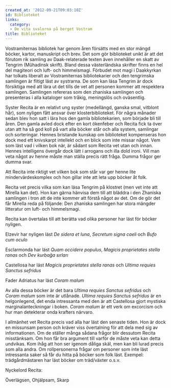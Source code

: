 ```yaml
---
created_at: '2012-09-21T09:03:10Z'
id: Biblioteket
links:
  category:
  - De vita svalorna på berget Vostram
title: Biblioteket
---
```


Vostramiternas bibliotek har genom åren försätts med en stor mängd böcker, kartor, manuskript och
brev. Det som gör biblioteket unikt är att det förutom rik samling av Daak-relaterade texten även
innehåller en skatt av Tengrim (Mûhadinsk skrift). Bland dessa västerländska skrifter finns en hel
del magiteori och luft- och himmelsmagi. Förbudet mot magi i Daakkyrkan har tolkats liberalt av
Vostramiternas bibliotekarier och den tengrimska samlingen är flitigt läst av systrarna. De som kan
läsa Tengrim är dock försiktiga med att lära ut det tills de vet att personen kommer att respektera
samlingen. Samlingen refereras som den zhaniska samlingen och presenteras i alla kataloger som
tråkig, meningslös och oväsentlig.

Syster Recita är en relativt ung syster (medellängd, ganska smal, vitblont hår), som nyligen fått
ansvar över klosterbiblioteket. För några månader sedan blev hon satt i lära hos den gamla
bibliotekarien, som började bli till åren. Den gamla avled dock efter en kort ökenfeber och Recita
fick ta över utan att ha så god koll på vart alla böcker står och alla system, samlingar och
sorteringar. Hennes bristande kunskap om biblioteket kompenseras hon dock med ett knivskarpt
intellekt och en blick som inte missar något. Vem som läst vad i vilken bok när, är sådant som
Recita vet utan och innan. Hennes intelligens övergår dock lätt i arrogans och illa dold ironi. Vill
man veta något av henne måste man ställa precis rätt fråga. Dumma frågor ger dumma svar.

Att Recita inte riktigt vet vilken bok som står var ger henne lite mindervärdeskomplex och hon
gillar inte att leta upp böcker åt folk.

Recita vet precis vilka som kan läsa Tengrim på klostret (men vet inte att Mirella kan det). Hon kan
gärna hänvisa dem till att bläddra i den Zhaniska samlingen i tron att de inte kommer att förstå
något av det. Om de gör det får Mirella reda på följande: Den zhaniska samlingen har stora mängder
litteratur om luft- och himmelsmagi.

Recita kan övertalas till att berätta vad olika personer har läst för böcker nyligen.

Elzevir har nyligen läst *De sidera et luna*, *Secretum signa caeli* och *Bufo cum oculo*

Esclarmonda har läst *Quam occidere populus*, *Magicis proprietates stella ranas* och *Dev kurbağa
sırları*

Castellosa har läst *Magicis proprietates stella ranas* och *Ultima requies Sanctus sefridus*

Fader Adriatus har läst *Coram malum*

Av alla dessa böcker är det bara *Ultima requies Sanctus sefridus* och *Coram malum* som inte är
utlånade. *Ultima requies Sanctus sefridus* är en helgonlegend, det enda intressanta med den är att
Castellosa gjort mystiska marginalanteckningar i boken. *Coram malum* är ett verk om excorcism och
hur man detekterar onda krafters närvaro.

I allmänhet vet Recita precis vad alla har läst den senaste tiden. Hon är dock en missunsam person
och kräver viss övertalning för att dela med sig av informationen. Om de ställer många sådana frågor
blir dessutom Recita misstänksam. Om hon får bra argument till varför de måste veta kan detta
undvikas. Kom ihåg att hon ser igenom dåliga skäl, men kan bli lurad precis som alla andra. Om
rollpersonerna frågar om personer som inte läst intressanta saker så får du hitta på böcker som folk
läst. Exempel: trädgårdmästaren har läst böcker om träd/växter o.s.v.

Nyckelord Recita:

Överlägsen, Ohjälpsam, Skarp